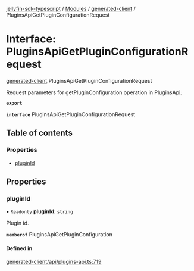 [jellyfin-sdk-typescript](../README.md) / [Modules](../modules.md) / [generated-client](../modules/generated_client.md) / PluginsApiGetPluginConfigurationRequest

# Interface: PluginsApiGetPluginConfigurationRequest

[generated-client](../modules/generated_client.md).PluginsApiGetPluginConfigurationRequest

Request parameters for getPluginConfiguration operation in PluginsApi.

**`export`**

**`interface`** PluginsApiGetPluginConfigurationRequest

## Table of contents

### Properties

- [pluginId](generated_client.PluginsApiGetPluginConfigurationRequest.md#pluginid)

## Properties

### pluginId

• `Readonly` **pluginId**: `string`

Plugin id.

**`memberof`** PluginsApiGetPluginConfiguration

#### Defined in

[generated-client/api/plugins-api.ts:719](https://github.com/thornbill/jellyfin-sdk-typescript/blob/350a9a5/src/generated-client/api/plugins-api.ts#L719)
